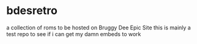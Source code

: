 # bdesretro
a collection of roms to be hosted on Bruggy Dee Epic Site
this is mainly a test repo to see if i can get my damn embeds to work
